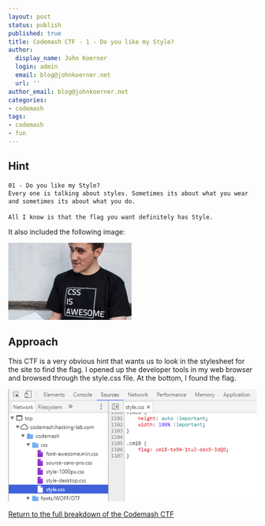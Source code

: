 ```yaml
---
layout: post
status: publish
published: true
title: Codemash CTF - 1 - Do you like my Style?
author:
  display_name: John Koerner
  login: admin
  email: blog@johnkoerner.net
  url: ''
author_email: blog@johnkoerner.net
categories:
- codemash
tags:
- codemash
- fun
---
```

Hint
---
    01 - Do you like my Style?
    Every one is talking about styles. Sometimes its about what you wear and sometimes its about what you do.

    All I know is that the flag you want definitely has Style.

It also included the following image:

<img src="/content/challenge_01_7093.jpg" width="250">

Approach
---
This CTF is a very obvious hint that wants us to look in the stylesheet for the site to find the flag.  I opened up the developer tools in my web browser and browsed through the style.css file. At the bottom, I found the flag.

![solution-image](/content/ctf-solution1.png) 

[Return to the full breakdown of the Codemash CTF](/codemash/codemash-ctf-breakdown/)